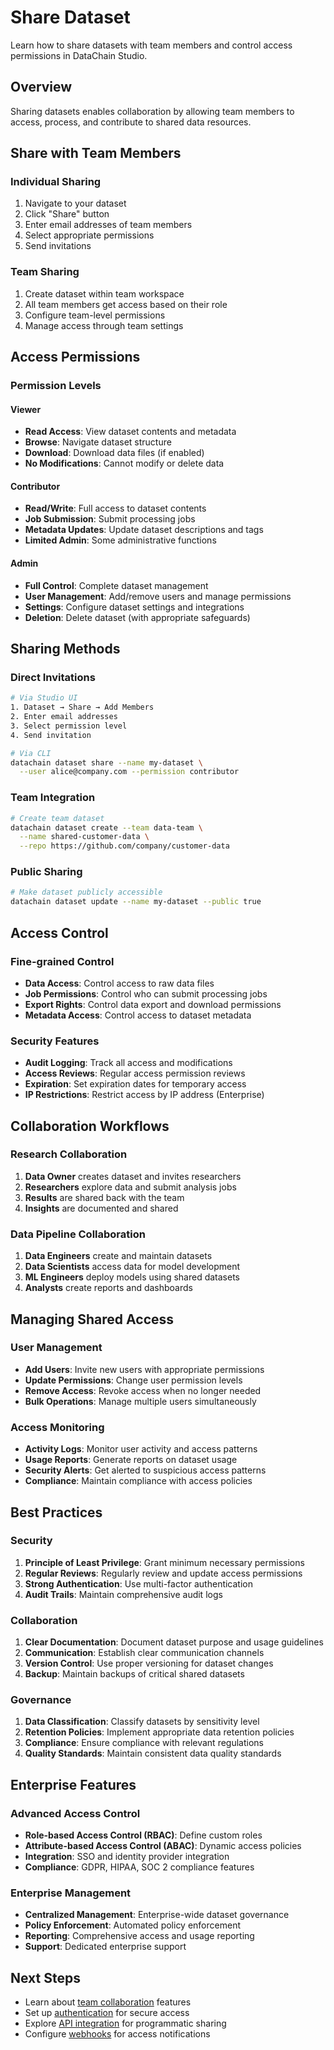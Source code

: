# Share Dataset

Learn how to share datasets with team members and control access permissions in DataChain Studio.

## Overview

Sharing datasets enables collaboration by allowing team members to access, process, and contribute to shared data resources.

## Share with Team Members

### Individual Sharing
1. Navigate to your dataset
2. Click "Share" button
3. Enter email addresses of team members
4. Select appropriate permissions
5. Send invitations

### Team Sharing
1. Create dataset within team workspace
2. All team members get access based on their role
3. Configure team-level permissions
4. Manage access through team settings

## Access Permissions

### Permission Levels

#### Viewer
- **Read Access**: View dataset contents and metadata
- **Browse**: Navigate dataset structure
- **Download**: Download data files (if enabled)
- **No Modifications**: Cannot modify or delete data

#### Contributor
- **Read/Write**: Full access to dataset contents
- **Job Submission**: Submit processing jobs
- **Metadata Updates**: Update dataset descriptions and tags
- **Limited Admin**: Some administrative functions

#### Admin
- **Full Control**: Complete dataset management
- **User Management**: Add/remove users and manage permissions
- **Settings**: Configure dataset settings and integrations
- **Deletion**: Delete dataset (with appropriate safeguards)

## Sharing Methods

### Direct Invitations
```bash
# Via Studio UI
1. Dataset → Share → Add Members
2. Enter email addresses
3. Select permission level
4. Send invitation

# Via CLI
datachain dataset share --name my-dataset \
  --user alice@company.com --permission contributor
```

### Team Integration
```bash
# Create team dataset
datachain dataset create --team data-team \
  --name shared-customer-data \
  --repo https://github.com/company/customer-data
```

### Public Sharing
```bash
# Make dataset publicly accessible
datachain dataset update --name my-dataset --public true
```

## Access Control

### Fine-grained Control
- **Data Access**: Control access to raw data files
- **Job Permissions**: Control who can submit processing jobs
- **Export Rights**: Control data export and download permissions
- **Metadata Access**: Control access to dataset metadata

### Security Features
- **Audit Logging**: Track all access and modifications
- **Access Reviews**: Regular access permission reviews
- **Expiration**: Set expiration dates for temporary access
- **IP Restrictions**: Restrict access by IP address (Enterprise)

## Collaboration Workflows

### Research Collaboration
1. **Data Owner** creates dataset and invites researchers
2. **Researchers** explore data and submit analysis jobs
3. **Results** are shared back with the team
4. **Insights** are documented and shared

### Data Pipeline Collaboration
1. **Data Engineers** create and maintain datasets
2. **Data Scientists** access data for model development
3. **ML Engineers** deploy models using shared datasets
4. **Analysts** create reports and dashboards

## Managing Shared Access

### User Management
- **Add Users**: Invite new users with appropriate permissions
- **Update Permissions**: Change user permission levels
- **Remove Access**: Revoke access when no longer needed
- **Bulk Operations**: Manage multiple users simultaneously

### Access Monitoring
- **Activity Logs**: Monitor user activity and access patterns
- **Usage Reports**: Generate reports on dataset usage
- **Security Alerts**: Get alerted to suspicious access patterns
- **Compliance**: Maintain compliance with access policies

## Best Practices

### Security
1. **Principle of Least Privilege**: Grant minimum necessary permissions
2. **Regular Reviews**: Regularly review and update access permissions
3. **Strong Authentication**: Use multi-factor authentication
4. **Audit Trails**: Maintain comprehensive audit logs

### Collaboration
1. **Clear Documentation**: Document dataset purpose and usage guidelines
2. **Communication**: Establish clear communication channels
3. **Version Control**: Use proper versioning for dataset changes
4. **Backup**: Maintain backups of critical shared datasets

### Governance
1. **Data Classification**: Classify datasets by sensitivity level
2. **Retention Policies**: Implement appropriate data retention policies
3. **Compliance**: Ensure compliance with relevant regulations
4. **Quality Standards**: Maintain consistent data quality standards

## Enterprise Features

### Advanced Access Control
- **Role-based Access Control (RBAC)**: Define custom roles
- **Attribute-based Access Control (ABAC)**: Dynamic access policies
- **Integration**: SSO and identity provider integration
- **Compliance**: GDPR, HIPAA, SOC 2 compliance features

### Enterprise Management
- **Centralized Management**: Enterprise-wide dataset governance
- **Policy Enforcement**: Automated policy enforcement
- **Reporting**: Comprehensive access and usage reporting
- **Support**: Dedicated enterprise support

## Next Steps

- Learn about [team collaboration](../team-collaboration.md) features
- Set up [authentication](../authentication/single-sign-on.md) for secure access
- Explore [API integration](../../api/index.md) for programmatic sharing
- Configure [webhooks](../../webhooks.md) for access notifications

